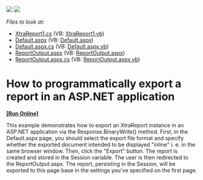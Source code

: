 <!-- default badges list -->
[![](https://img.shields.io/badge/Open_in_DevExpress_Support_Center-FF7200?style=flat-square&logo=DevExpress&logoColor=white)](https://supportcenter.devexpress.com/ticket/details/E1281)
[![](https://img.shields.io/badge/📖_How_to_use_DevExpress_Examples-e9f6fc?style=flat-square)](https://docs.devexpress.com/GeneralInformation/403183)
<!-- default badges end -->
<!-- default file list -->
*Files to look at*:

* [XtraReport1.cs](./CS/WebSite/App_Code/XtraReport1.cs) (VB: [XtraReport1.vb](./VB/WebSite/App_Code/XtraReport1.vb))
* [Default.aspx](./CS/WebSite/Default.aspx) (VB: [Default.aspx](./VB/WebSite/Default.aspx))
* [Default.aspx.cs](./CS/WebSite/Default.aspx.cs) (VB: [Default.aspx.vb](./VB/WebSite/Default.aspx.vb))
* [ReportOutput.aspx](./CS/WebSite/ReportOutput.aspx) (VB: [ReportOutput.aspx](./VB/WebSite/ReportOutput.aspx))
* [ReportOutput.aspx.cs](./CS/WebSite/ReportOutput.aspx.cs) (VB: [ReportOutput.aspx.vb](./VB/WebSite/ReportOutput.aspx.vb))
<!-- default file list end -->
# How to programmatically export a report in an ASP.NET application
<!-- run online -->
**[[Run Online]](https://codecentral.devexpress.com/e1281/)**
<!-- run online end -->


<p>This example demonstrates how to export an XtraReport instance in an ASP.NET application via the Response.BinaryWrite() method. First, in the Default.aspx page, you should select the export file format and specify whether the exported document intended to be displayed "inline" i. e. in the same browser window. Then, click the "Export" button. The report is created and stored in the Session variable. The user is then redirected to the ReportOutput.aspx. The report, persisting in the Session, will be exported to this page base in the settings you've specified on the first page.</p>

<br/>


